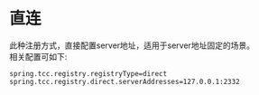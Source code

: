 # 直连
此种注册方式，直接配置server地址，适用于server地址固定的场景。    
相关配置可如下:  
```properties
spring.tcc.registry.registryType=direct	
spring.tcc.registry.direct.serverAddresses=127.0.0.1:2332	
```




